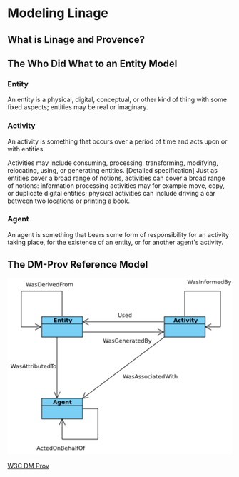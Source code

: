 # Modeling Linage

## What is Linage and Provence?

## The Who Did What to an Entity Model

### Entity

An entity is a physical, digital, conceptual, or other kind of thing with some fixed aspects; entities may be real or imaginary.

### Activity

An activity is something that occurs over a period of time and acts upon or with entities.

Activities may include consuming, processing, transforming, modifying, relocating, using, or generating entities. [Detailed specification] Just as entities cover a broad range of notions, activities can cover a broad range of notions: information processing activities may for example move, copy, or duplicate digital entities; physical activities can include driving a car between two locations or printing a book.

### Agent

An agent is something that bears some form of responsibility for an activity taking place, for the existence of an entity, or for another agent's activity. 

## The DM-Prov Reference Model

![](./dm-prov-model.png)

[W3C DM Prov](https://www.w3.org/TR/2013/REC-prov-dm-20130430/)